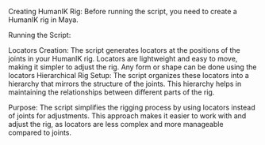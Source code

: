 Creating HumanIK Rig:
Before running the script, you need to create a HumanIK rig in Maya. 

Running the Script:

Locators Creation: The script generates locators at the positions of the joints in your HumanIK rig. Locators are lightweight and easy to move, making it simpler to adjust the rig. Any form or shape can be done using the locators
Hierarchical Rig Setup: The script organizes these locators into a hierarchy that mirrors the structure of the joints. This hierarchy helps in maintaining the relationships between different parts of the rig.

Purpose:
The script simplifies the rigging process by using locators instead of joints for adjustments. This approach makes it easier to work with and adjust the rig, as locators are less complex and more manageable compared to joints.
